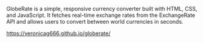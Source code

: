 GlobeRate is a simple, responsive currency converter built with HTML, CSS, and JavaScript. It fetches real-time exchange rates from the ExchangeRate API and allows users to convert between world currencies in seconds.

https://veronicag666.github.io/globerate/
